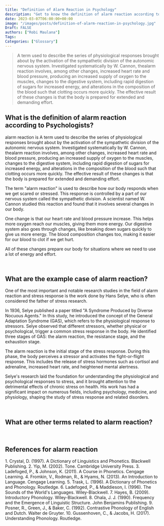 ```yaml
---
title: "Definition of Alarm Reaction in Psychology"
description: "Get to know the definition of alarm reaction according to psychologists."
date: 2023-03-07T06:00:00+00:00
image: "/images/posts/definition-of-alarm-reaction-in-psychology.jpg"
Draft: FALSE
authors: ["Robi Maulana"]
Tags: 
Categories: ["Glossary"]
---
```






> A term used to describe the series of physiological responses brought about by the activation of the sympathetic division of the autonomic nervous system. Investigated systematically by W. Cannon, thealarm reaction involves, among other changes, increased heart rate and blood pressure, producing an increased supply of oxygen to the muscles, changes to the digestive system, including rapid digestion of sugars for increased energy, and alterations in the composition of the blood such that clotting occurs more quickly. The effective result of these changes is that the body is prepared for extended and demanding effort.

## What is the definition of alarm reaction according to Psychologists?

alarm reaction is A term used to describe the series of physiological responses brought about by the activation of the sympathetic division of the autonomic nervous system. Investigated systematically by W. Cannon, thealarm reaction involves, among other changes, increased heart rate and blood pressure, producing an increased supply of oxygen to the muscles, changes to the digestive system, including rapid digestion of sugars for increased energy, and alterations in the composition of the blood such that clotting occurs more quickly. The effective result of these changes is that the body is prepared for extended and demanding effort.

The term "alarm reaction" is used to describe how our body responds when we get scared or stressed. This response is controlled by a part of our nervous system called the sympathetic division. A scientist named W. Cannon studied this reaction and found that it involves several changes in our body.

One change is that our heart rate and blood pressure increase. This helps more oxygen reach our muscles, giving them more energy. Our digestive system also goes through changes, like breaking down sugars quickly to give us more energy. The blood composition changes too, making it easier for our blood to clot if we get hurt.

All of these changes prepare our body for situations where we need to use a lot of energy and effort.

 

## What are the example case of alarm reaction?

One of the most important and notable research studies in the field of alarm reaction and stress response is the work done by Hans Selye, who is often considered the father of stress research.

In 1936, Selye published a paper titled "A Syndrome Produced by Diverse Nocuous Agents." In this study, he introduced the concept of the General Adaptation Syndrome (GAS), which refers to the physiological response to stressors. Selye observed that different stressors, whether physical or psychological, trigger a common stress response in the body. He identified three stages of GAS: the alarm reaction, the resistance stage, and the exhaustion stage.

The alarm reaction is the initial stage of the stress response. During this phase, the body perceives a stressor and activates the fight-or-flight response. This includes the release of stress hormones such as cortisol and adrenaline, increased heart rate, and heightened mental alertness.

Selye's research laid the foundation for understanding the physiological and psychological responses to stress, and it brought attention to the detrimental effects of chronic stress on health. His work has had a significant impact on numerous fields, including psychology, medicine, and physiology, shaping the study of stress response and related disorders.

 

## What are other terms related to alarm reaction?

 

## References for alarm reaction

1\. Crystal, D. (1997). A Dictionary of Linguistics and Phonetics. Blackwell Publishing. 2. Yip, M. (2002). Tone. Cambridge University Press. 3. Ladefoged, P., & Johnson, K. (2011). A Course in Phonetics. Cengage Learning. 4. Fromkin, V., Rodman, R., & Hyams, N. (2013). An Introduction to Language. Cengage Learning. 5. Trask, L. (1996). A Dictionary of Phonetics and Phonology. Routledge. 6. Ladefoged, P., & Maddieson, I. (1996). The Sounds of the World's Languages. Wiley-Blackwell. 7. Hayes, B. (2009). Introductory Phonology. Wiley-Blackwell. 8. Ohala, J. J. (1990). Frequency and the Emergence of Linguistic Structure. John Benjamins Publishing. 9. Posner, R., Green, J., & Baker, C. (1992). Contrastive Phonology of English and Dutch. Walter de Gruyter. 10. Gussenhoven, C., & Jacobs, H. (2017). Understanding Phonology. Routledge.
